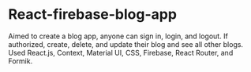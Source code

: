 # React-firebase-blog-app

Aimed to create a blog app, anyone can sign in, login, and logout. If authorized, create, delete, and update their blog and see all other blogs. Used React.js, Context, Material UI, CSS, Firebase, React Router, and Formik.  
